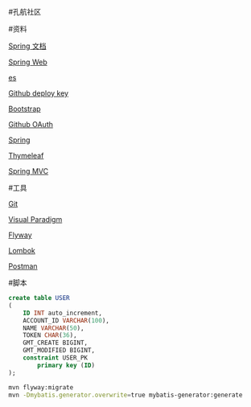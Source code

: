 #孔航社区

#资料

[Spring 文档](https://spring.io/guides)

[Spring Web](https://spring.io/guides/gs/serving-web-content/)

[es](https://elasticsearch.cn/explore)

[Github deploy key](https://docs.github.com/en/developers/overview/managing-deploy-keys#deploy-keys)

[Bootstrap](https://docs.github.com/en/developers/apps/creating-an-oauth-app)

[Github OAuth](https://docs.github.com/en/developers/apps/creating-an-oauth-app)

[Spring](https://docs.spring.io/spring-boot/docs/current/reference/htmlsingle/#boot-documentation)

[Thymeleaf](https://www.thymeleaf.org/doc/tutorials/3.0/usingthymeleaf.html#introducing-thymeleaf)

[Spring MVC](https://docs.spring.io/spring-framework/docs/5.0.3.RELEASE/spring-framework-reference/web.html#mvc-config)

#工具

[Git](https://git-scm.com/downloads)

[Visual Paradigm](https://www.visual-paradigm.com)

[Flyway](https://flywaydb.org/documentation/getstarted/firststeps/maven)

[Lombok](https://projectlombok.org/)

[Postman](chrome-extension://coohjcphdfgbiolnekdpbcijmhambjff/index.html)

#脚本

```sql
create table USER
(
	ID INT auto_increment,
	ACCOUNT_ID VARCHAR(100),
	NAME VARCHAR(50),
	TOKEN CHAR(36),
	GMT_CREATE BIGINT,
	GMT_MODIFIED BIGINT,
	constraint USER_PK
		primary key (ID)
);


```
```bash
mvn flyway:migrate
mvn -Dmybatis.generator.overwrite=true mybatis-generator:generate
```